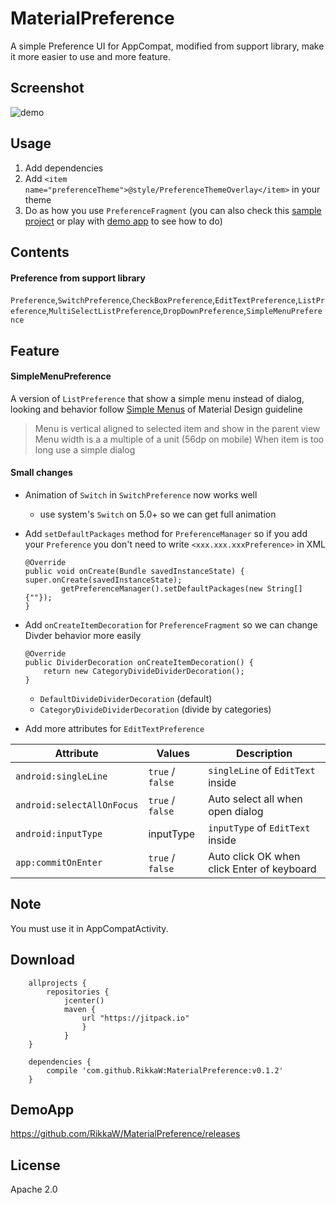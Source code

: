 MaterialPreference
==================

A simple Preference UI for AppCompat, modified from support library, make it more easier to use and more feature.

Screenshot
----------

![demo](https://github.com/RikkaW/MaterialPreference/blob/master/demo.gif)

Usage
-----

1.  Add dependencies
2.  Add `<item name="preferenceTheme">@style/PreferenceThemeOverlay</item>` in your theme
3.  Do as how you use `PreferenceFragment` (you can also check this [sample project](https://github.com/RikkaW/MaterialPreference/tree/master/sample) or play with [demo app](https://github.com/RikkaW/MaterialPreference/releases) to see how to do)

Contents
--------

#### Preference from support library

`Preference`,`SwitchPreference`,`CheckBoxPreference`,`EditTextPreference`,`ListPreference`,`MultiSelectListPreference`,`DropDownPreference`,`SimpleMenuPreference`

Feature
-------

#### SimpleMenuPreference

A version of `ListPreference` that show a simple menu instead of dialog, looking and behavior follow [Simple Menus](https://material.google.com/components/menus.html#menus-simple-menus) of Material Design guideline

> Menu is vertical aligned to selected item and show in the parent view
> Menu width is a a multiple of a unit (56dp on mobile)
> When item is too long use a simple dialog

#### Small changes

-   Animation of `Switch` in `SwitchPreference` now works well
    -   use system's `Switch` on 5.0+ so we can get full animation
-   Add `setDefaultPackages` method for `PreferenceManager` so if you add your `Preference` you don't need to write `<xxx.xxx.xxxPreference>` in XML

        @Override
        public void onCreate(Bundle savedInstanceState) {
        super.onCreate(savedInstanceState);
                getPreferenceManager().setDefaultPackages(new String[]{""});
        }

-   Add `onCreateItemDecoration` for `PreferenceFragment` so we can change Divder behavior more easily

        @Override
        public DividerDecoration onCreateItemDecoration() {
            return new CategoryDivideDividerDecoration();
        }

    -   `DefaultDivideDividerDecoration` (default)
    -   `CategoryDivideDividerDecoration` (divide by categories)
-   Add more attributes for `EditTextPreference`

| Attribute                  | Values           | Description                                |
|----------------------------|------------------|--------------------------------------------|
| `android:singleLine`       | `true` / `false` | `singleLine` of `EditText` inside          |
| `android:selectAllOnFocus` | `true` / `false` | Auto select all when open dialog           |
| `android:inputType`        | inputType        | `inputType` of `EditText` inside           |
| `app:commitOnEnter`        | `true` / `false` | Auto click OK when click Enter of keyboard |

Note
----

You must use it in AppCompatActivity.

Download
--------

        allprojects {
            repositories {
                jcenter()
                maven {
                    url "https://jitpack.io"
                    }
                }
        }

        dependencies {
            compile 'com.github.RikkaW:MaterialPreference:v0.1.2'
        }  

DemoApp
-------

<https://github.com/RikkaW/MaterialPreference/releases>

License
-------

Apache 2.0
